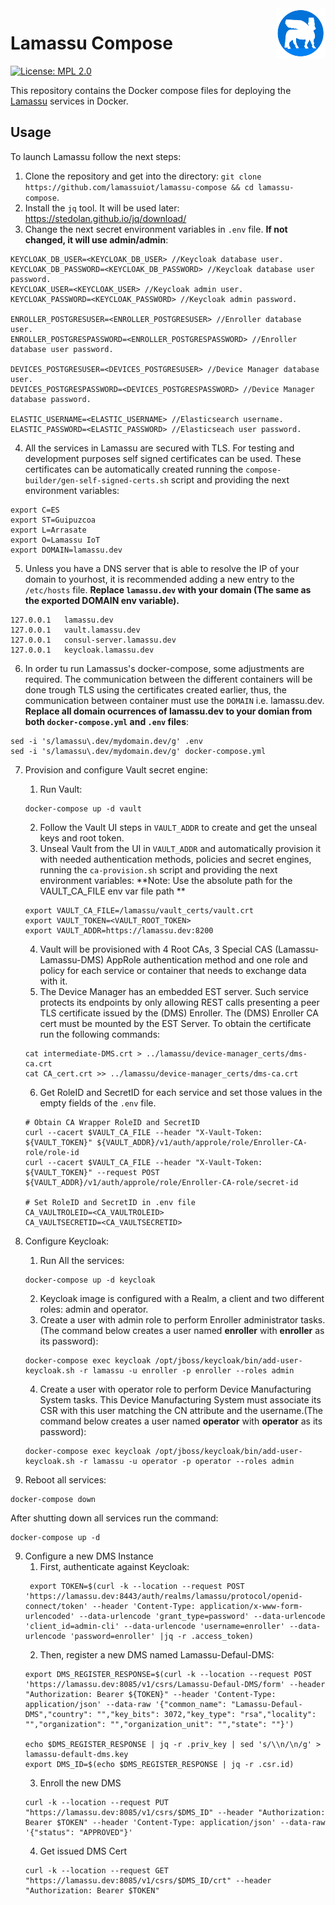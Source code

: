 <a href="https://www.lamassu.io/">
    <img src="logo.png" alt="Lamassu logo" title="Lamassu" align="right" height="80" />
</a>

Lamassu Compose
===================
[![License: MPL 2.0](https://img.shields.io/badge/License-MPL%202.0-blue.svg)](http://www.mozilla.org/MPL/2.0/index.txt)

This repository contains the Docker compose files for deploying the [Lamassu](https://www.lamassu.io) services in Docker.

## Usage
To launch Lamassu follow the next steps:
1. Clone the repository and get into the directory: `git clone https://github.com/lamassuiot/lamassu-compose && cd lamassu-compose`.
2. Install the `jq` tool. It will be used later: https://stedolan.github.io/jq/download/ 
3. Change the next secret environment variables in `.env` file. **If not changed, it will use admin/admin**:

```
KEYCLOAK_DB_USER=<KEYCLOAK_DB_USER> //Keycloak database user.
KEYCLOAK_DB_PASSWORD=<KEYCLOAK_DB_PASSWORD> //Keycloak database user password.
KEYCLOAK_USER=<KEYCLOAK_USER> //Keycloak admin user.
KEYCLOAK_PASSWORD=<KEYCLOAK_PASSWORD> //Keycloak admin password.

ENROLLER_POSTGRESUSER=<ENROLLER_POSTGRESUSER> //Enroller database user.
ENROLLER_POSTGRESPASSWORD=<ENROLLER_POSTGRESPASSWORD> //Enroller database user password.

DEVICES_POSTGRESUSER=<DEVICES_POSTGRESUSER> //Device Manager database user.
DEVICES_POSTGRESPASSWORD=<DEVICES_POSTGRESPASSWORD> //Device Manager database password.

ELASTIC_USERNAME=<ELASTIC_USERNAME> //Elasticsearch username.
ELASTIC_PASSWORD=<ELASTIC_PASSWORD> //Elasticseach user password.
```

4. All the services in Lamassu are secured with TLS. For testing and development purposes self signed certificates can be used. These certificates can be automatically created running the `compose-builder/gen-self-signed-certs.sh` script and providing the next environment variables:
```
export C=ES
export ST=Guipuzcoa
export L=Arrasate
export O=Lamassu IoT
export DOMAIN=lamassu.dev
```

5. Unless you have a DNS server that is able to resolve the IP of your domain to yourhost, it is recommended adding a new entry to the `/etc/hosts` file. **Replace `lamassu.dev` with your domain (The same as the exported DOMAIN env variable).**  
```
127.0.0.1   lamassu.dev
127.0.0.1   vault.lamassu.dev
127.0.0.1   consul-server.lamassu.dev
127.0.0.1   keycloak.lamassu.dev
```

6. In order tu run Lamassus's docker-compose, some adjustments are required. The communication between the different containers will be done trough TLS using the certificates created earlier, thus, the communication between container must use the `DOMAIN` i.e. lamassu.dev. **Replace all domain ocurrences of lamassu.dev to your domian from both `docker-compose.yml` and `.env` files**:

```
sed -i 's/lamassu\.dev/mydomain.dev/g' .env
sed -i 's/lamassu\.dev/mydomain.dev/g' docker-compose.yml
```
 
7. Provision and configure Vault secret engine:
    1. Run Vault: 
    ```
    docker-compose up -d vault
    ``` 
    2. Follow the Vault UI steps in `VAULT_ADDR` to create and get the unseal keys and root token.
    3. Unseal Vault from the UI in `VAULT_ADDR` and automatically provision it with needed authentication methods, policies and secret engines, running the `ca-provision.sh` script and providing the next environment variables:
    **Note: Use the absolute path for the VAULT_CA_FILE env var file path **
    ```
    export VAULT_CA_FILE=/lamassu/vault_certs/vault.crt
    export VAULT_TOKEN=<VAULT_ROOT_TOKEN>
    export VAULT_ADDR=https://lamassu.dev:8200
    ```
    4. Vault will be provisioned with 4 Root CAs, 3 Special CAS (Lamassu-Lamassu-DMS) AppRole authentication method and one role and policy for each service or container that needs to exchange data with it. 
    5. The Device Manager has an embedded EST server. Such service protects its endpoints by only allowing REST calls presenting a peer TLS certificate issued by the (DMS) Enroller. The (DMS) Enroller CA cert must be mounted by the EST Server. To obtain the certificate run the following commands:
    ```
    cat intermediate-DMS.crt > ../lamassu/device-manager_certs/dms-ca.crt
    cat CA_cert.crt >> ../lamassu/device-manager_certs/dms-ca.crt
    ```
    6. Get RoleID and SecretID for each service and set those values in the empty fields of the `.env` file.
    ```
    # Obtain CA Wrapper RoleID and SecretID
    curl --cacert $VAULT_CA_FILE --header "X-Vault-Token: ${VAULT_TOKEN}" ${VAULT_ADDR}/v1/auth/approle/role/Enroller-CA-role/role-id
    curl --cacert $VAULT_CA_FILE --header "X-Vault-Token: ${VAULT_TOKEN}" --request POST ${VAULT_ADDR}/v1/auth/approle/role/Enroller-CA-role/secret-id 

    # Set RoleID and SecretID in .env file
    CA_VAULTROLEID=<CA_VAULTROLEID>
    CA_VAULTSECRETID=<CA_VAULTSECRETID>
    ```
    
8. Configure Keycloak:
    1. Run All the services: 
    ```
    docker-compose up -d keycloak
    ```
    2. Keycloak image is configured with a Realm, a client and two different roles: admin and operator.
    3. Create a user with admin role to perform Enroller administrator tasks. (The command below creates a user named **enroller** with **enroller** as its password):
    ```
    docker-compose exec keycloak /opt/jboss/keycloak/bin/add-user-keycloak.sh -r lamassu -u enroller -p enroller --roles admin
    ```
    4. Create a user with operator role to perform Device Manufacturing System tasks. This Device Manufacturing System must associate its CSR with this user matching the CN attribute and the username.(The command below creates a user named **operator** with **operator** as its password):
    ```
    docker-compose exec keycloak /opt/jboss/keycloak/bin/add-user-keycloak.sh -r lamassu -u operator -p operator --roles admin
    ```
    
9. Reboot all services:
```
docker-compose down
```
After shutting down all services run the command:
```
docker-compose up -d
```
9. Configure a new DMS Instance
    1. First, authenticate against Keycloak:
    ```
     export TOKEN=$(curl -k --location --request POST 'https://lamassu.dev:8443/auth/realms/lamassu/protocol/openid-connect/token' --header 'Content-Type: application/x-www-form-urlencoded' --data-urlencode 'grant_type=password' --data-urlencode 'client_id=admin-cli' --data-urlencode 'username=enroller' --data-urlencode 'password=enroller' |jq -r .access_token)
    ```
    2. Then, register a new DMS named Lamassu-Defaul-DMS:   
    ```    
    export DMS_REGISTER_RESPONSE=$(curl -k --location --request POST 'https://lamassu.dev:8085/v1/csrs/Lamassu-Defaul-DMS/form' --header "Authorization: Bearer ${TOKEN}" --header 'Content-Type: application/json' --data-raw '{"common_name": "Lamassu-Defaul-DMS","country": "","key_bits": 3072,"key_type": "rsa","locality": "","organization": "","organization_unit": "","state": ""}')
    
    echo $DMS_REGISTER_RESPONSE | jq -r .priv_key | sed 's/\\n/\n/g' > lamassu-default-dms.key
    export DMS_ID=$(echo $DMS_REGISTER_RESPONSE | jq -r .csr.id)

    ```
    3. Enroll the new DMS
    ```
    curl -k --location --request PUT "https://lamassu.dev:8085/v1/csrs/$DMS_ID" --header "Authorization: Bearer $TOKEN" --header 'Content-Type: application/json' --data-raw '{"status": "APPROVED"}'
    ```
    4. Get issued DMS Cert
    ```
    curl -k --location --request GET "https://lamassu.dev:8085/v1/csrs/$DMS_ID/crt" --header "Authorization: Bearer $TOKEN"     
    ```
